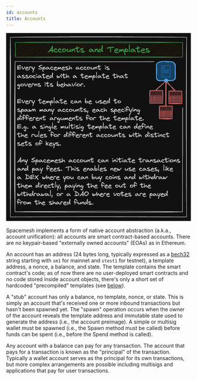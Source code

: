 ```yaml
---
id: accounts
title: Accounts
---
```


![accounts](./../../static/img/protocol_slides/Accounts-and-Templates.png)

Spacemesh implements a form of native account abstraction (a.k.a., account unification): all accounts are smart contract-based accounts. There are no keypair-based "externally owned accounts" (EOAs) as in Ethereum.

An account has an address (24 bytes long, typically expressed as a [bech32](https://en.bitcoin.it/wiki/Bech32) string starting with `sm1` for mainnet and `stest1` for testnet), a template address, a nonce, a balance, and state. The template contains the smart contract's code; as of now there are no user-deployed smart contracts and no code stored inside account objects, there's only a short set of hardcoded "precompiled" templates (see [below](#accounts-1)).

A "stub" account has only a balance, no template, nonce, or state. This is simply an account that's received one or more inbound transactions but hasn't been spawned yet. The "spawn" operation occurs when the owner of the account reveals the template address and immutable state used to generate the address (i.e., the account preimage). A simple or multisig wallet must be spawned (i.e., the Spawn method must be called) before funds can be spent (i.e., before the Spend method is called).

Any account with a balance can pay for any transaction. The account that pays for a transaction is known as the "principal" of the transaction. Typically a wallet account serves as the principal for its own transactions, but more complex arrangements are possible including multisigs and applications that pay for user transactions.
